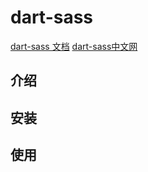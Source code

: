 <!--
 * @Author: tangdaoyong
 * @Date: 2021-05-26 11:21:36
 * @LastEditors: tangdaoyong
 * @LastEditTime: 2021-05-26 15:31:34
 * @Description: dart-sass
-->
# dart-sass

[dart-sass 文档](https://sass-lang.com/dart-sass)
[dart-sass中文网](https://sass.bootcss.com/dart-sass)

## 介绍

## 安装

## 使用